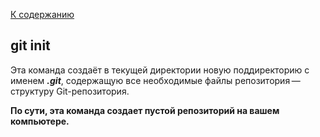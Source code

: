 [К содержанию](./readme.md)

## git init


Эта команда создаёт в текущей директории новую поддиректорию с именем ***.git***, содержащую все необходимые файлы репозитория — структуру Git-репозитория.

**По сути, эта команда создает пустой репозиторий на вашем компьютере.**